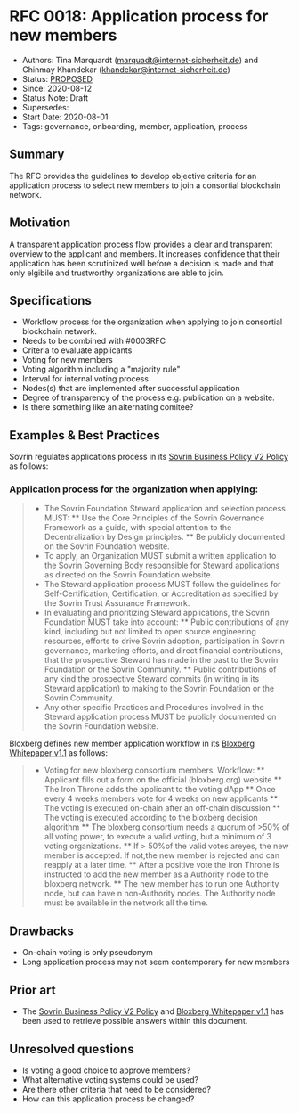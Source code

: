 
# RFC 0018: Application process for new members
- Authors: Tina Marquardt (marquadt@internet-sicherheit.de) and Chinmay Khandekar (khandekar@internet-sicherheit.de) 
- Status: [PROPOSED](/0001-rfc-process/README.md)
- Since: 2020-08-12 
- Status Note: Draft
- Supersedes:
- Start Date: 2020-08-01
- Tags: governance, onboarding, member, application, process

## Summary

The RFC provides the guidelines to develop objective criteria for an application process to select new members to join a consortial blockchain network.
 
## Motivation

A transparent application process flow provides a clear and transparent overview to the applicant and members. It increases confidence that their application has been scrutinized well before a decision is made and that only elgibile and trustworthy organizations are able to join.


## Specifications

* Workflow process for the organization when applying to join consortial blockchain network.
* Needs to be combined with #0003RFC
* Criteria to evaluate applicants
* Voting for new members
* Voting algorithm including a "majority rule"
* Interval for internal voting process
* Nodes(s) that are implemented after successful application
* Degree of transparency of the process e.g. publication on a website.
* Is there something like an alternating comitee?

## Examples & Best Practices

Sovrin regulates applications process in its [Sovrin Business Policy V2 Policy](https://sovrin.org/wp-content/uploads/Sovrin-Steward-Business-Policies-V2.pdf) as follows:

### Application process for the organization when applying:
> * The Sovrin Foundation Steward application and selection process MUST:
>   ** Use the Core Principles of the Sovrin Governance Framework as a guide, with special attention to the Decentralization by Design principles.
>   ** Be publicly documented on the Sovrin Foundation website.
> * To apply, an Organization MUST submit a written application to the Sovrin Governing Body responsible for Steward applications as directed on the Sovrin Foundation website.
> * The Steward application process MUST follow the guidelines for Self-Certification, Certification, or Accreditation as specified by the Sovrin Trust Assurance Framework.
> * In evaluating and prioritizing Steward applications, the Sovrin Foundation MUST take into account:
>   ** Public contributions of any kind, including but not limited to open source engineering resources, efforts to drive Sovrin adoption, participation in Sovrin governance, marketing efforts, and direct financial contributions, that the prospective Steward has made in the past to the Sovrin Foundation or the Sovrin Community.
>   ** Public contributions of any kind the prospective Steward commits (in writing in its Steward application) to making to the Sovrin Foundation or the Sovrin Community.
> * Any other specific Practices and Procedures involved in the Steward application process MUST be publicly documented on the Sovrin Foundation website.

Bloxberg defines new member application workflow in its [Bloxberg Whitepaper v1.1](https://bloxberg.org/wp-content/uploads/2020/02/bloxberg_whitepaper_1.1.pdf) as follows:
> * Voting for new bloxberg consortium members. Workflow:
>   ** Applicant fills out a form on the official (bloxberg.org) website
>   ** The Iron Throne adds the applicant to the voting dApp
>   ** Once every 4 weeks members vote for 4 weeks on new applicants
>   ** The voting is executed on-chain after an off-chain discussion
>   ** The voting is executed according to the bloxberg decision algorithm
>   ** The bloxberg consortium needs a quorum of >50% of all voting power, to execute a valid voting, but a minimum of 3 voting organizations.
>   ** If > 50%of the valid votes areyes, the new member is accepted. If not,the new member is rejected and can reapply at a later time.
>   ** After a positive vote the Iron Throne is instructed to add the new member as a Authority node to the bloxberg network.
>   ** The new member has to run one Authority node, but can have n non-Authority nodes. The Authority node must be available in the network all the time.


## Drawbacks 

* On-chain voting is only pseudonym
* Long application process may not seem contemporary for new members

## Prior art

* The [Sovrin Business Policy V2 Policy](https://sovrin.org/wp-content/uploads/Sovrin-Steward-Business-Policies-V2.pdf) and [Bloxberg Whitepaper v1.1](https://bloxberg.org/wp-content/uploads/2020/02/bloxberg_whitepaper_1.1.pdf) has been used to retrieve possible answers within this document. 

## Unresolved questions

* Is voting a good choice to approve members?
* What alternative voting systems could be used?
* Are there other criteria that need to be considered?
* How can this application process be changed?
